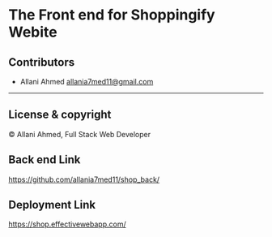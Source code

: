 # The Front end for Shoppingify Webite

## Contributors
- Allani Ahmed <allania7med11@gmail.com>

---
## License & copyright
© Allani Ahmed, Full Stack Web Developer

## Back end Link
https://github.com/allania7med11/shop_back/

## Deployment Link
https://shop.effectivewebapp.com/
